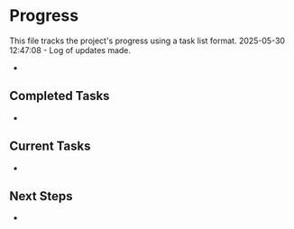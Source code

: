 # Progress

This file tracks the project's progress using a task list format.
2025-05-30 12:47:08 - Log of updates made.

*

## Completed Tasks

*   

## Current Tasks

*   

## Next Steps

*